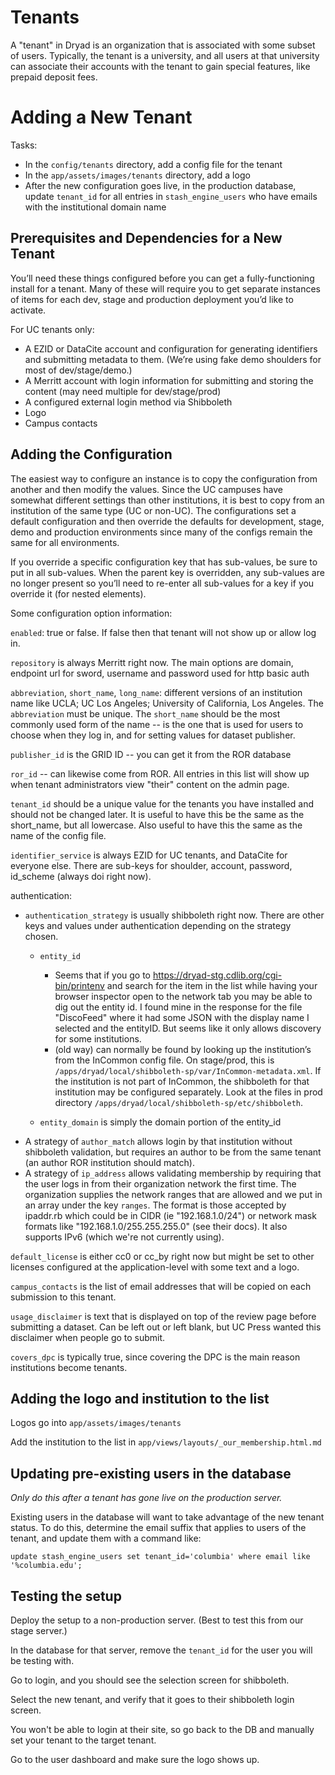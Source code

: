 Tenants
========

A "tenant" in Dryad is an organization that is associated with some
subset of users. Typically, the tenant is a university, and all users
at that university can associate their accounts with the tenant to
gain special features, like prepaid deposit fees.

Adding a New Tenant
====================

Tasks:
- In the `config/tenants` directory, add a config file for the tenant
- In the `app/assets/images/tenants` directory, add a logo
- After the new configuration goes live, in the production database,
  update `tenant_id` for all entries in `stash_engine_users` who have emails with the
  institutional domain name 

Prerequisites and Dependencies for a New Tenant
------------------------------------------------

You’ll need these things configured before you can get a
fully-functioning install for a tenant.  Many of these will require
you to get separate instances of items for each dev, stage and
production deployment you’d like to activate.

For UC tenants only:
- A EZID or DataCite account and configuration for generating
  identifiers and submitting metadata to them. (We’re using fake demo
  shoulders for most of dev/stage/demo.)
- A Merritt account with login information for submitting and storing
  the content (may need multiple for dev/stage/prod)
- A configured external login method via Shibboleth
- Logo
- Campus contacts

Adding the Configuration
-------------------------

The easiest way to configure an instance is to copy the configuration
from another and then modify the values. Since the UC campuses have
somewhat different settings than other institutions, it is best to
copy from an institution of the same type (UC or non-UC).  The
configurations set a default configuration and then override the
defaults for development, stage, demo and production environments
since many of the configs remain the same for all environments.

If you override a specific configuration key that has sub-values, be
sure to put in all sub-values.  When the parent key is overridden, any
sub-values are no longer present so you’ll need to re-enter all
sub-values for a key if you override it (for nested elements).

Some configuration option information:

`enabled`: true or false.  If false then that tenant will not show up or
allow log in.

`repository` is always Merritt right now.  The main options are domain,
endpoint url for sword, username and password used for http basic auth

`abbreviation`, `short_name`, `long_name`: different versions of an
institution name like UCLA; UC Los Angeles; University of California,
Los Angeles.  The `abbreviation` must be unique. The `short_name` should
be the most commonly used form of the name --  is the one that is used
for users to choose when they log in, and for setting values for
dataset publisher.

`publisher_id` is the GRID ID -- you can get it from the ROR database

`ror_id` -- can likewise come from ROR. All entries in this list will
show up when tenant administrators view "their" content on the admin page.

`tenant_id` should be a unique value for the tenants you have installed
and should not be changed later. It is useful to have this be the same
as the short_name, but all lowercase. Also useful to have this the
same as the name of the config file.

`identifier_service` is always EZID for UC tenants, and DataCite for
everyone else.  There are sub-keys for shoulder, account, password,
id_scheme (always doi right now).

authentication:
- `authentication_strategy` is usually shibboleth right now.  There are
  other keys and values under authentication depending on the strategy
  chosen.
  - `entity_id`
    - Seems that if you go to https://dryad-stg.cdlib.org/cgi-bin/printenv and
      search for the item in the list while having your browser inspector open
      to the network tab you may be able to dig out the entity id.  I found mine
      in the response for the file "DiscoFeed" where it had some JSON with the
      display name I selected and the entityID.  But seems like it only allows
      discovery for some institutions.
    - (old way) can normally be found by looking up the institution’s from
       the InCommon config file. On stage/prod, this is
       `/apps/dryad/local/shibboleth-sp/var/InCommon-metadata.xml`. If the
    institution is not part of InCommon, the shibboleth for that
    institution may be configured separately. Look at the files in prod
    directory `/apps/dryad/local/shibboleth-sp/etc/shibboleth`.
    
  - `entity_domain` is simply the domain portion of the entity_id
- A strategy of `author_match` allows login by that institution without
  shibboleth validation, but requires an author to be from the same tenant
  (an author ROR institution should match).
- A strategy of `ip_address` allows validating membership by requiring that
  the user logs in from their organization network the first time.  The organization
  supplies the network ranges that are allowed and we put in an array under the
  key `ranges`.  The format is those accepted by ipaddr.rb which could be in
  CIDR (ie "192.168.1.0/24") or network mask formats like "192.168.1.0/255.255.255.0"
  (see their docs).  It also supports IPv6 (which we're not currently using).

`default_license` is either cc0 or cc_by right now but might be set to
other licenses configured at the application-level with some text and
a logo.

`campus_contacts` is the list of email addresses that will be copied on
each submission to this tenant.

`usage_disclaimer` is text that is displayed on top of the review page
before submitting a dataset. Can be left out or left blank, but UC
Press wanted this disclaimer when people go to submit.

`covers_dpc` is typically true, since covering the DPC is the main
reason institutions become tenants.


Adding the logo and institution to the list
-------------------------------------------

Logos go into `app/assets/images/tenants`

Add the institution to the list in `app/views/layouts/_our_membership.html.md`


Updating pre-existing users in the database
-------------------------------------------

*Only do this after a tenant has gone live on the production server.*

Existing users in the database will want to take advantage of the new
tenant status. To do this, determine the email suffix that applies to
users of the tenant, and update them with a command like:

`update stash_engine_users set tenant_id='columbia' where email like '%columbia.edu';`

Testing the setup
-------------------

Deploy the setup to a non-production server. (Best to test this from
our stage server.)

In the database for that server, remove the `tenant_id` for the user you
will be testing with.

Go to login, and you should see the selection screen for shibboleth.

Select the new tenant, and verify that it goes to their shibboleth
login screen.

You won't be able to login at their site, so go back to the DB and
manually set your tenant to the target tenant.

Go to the user dashboard and make sure the logo shows up.

